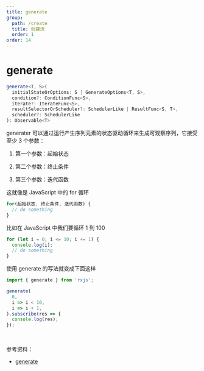 ```yaml
---
title: generate
group:
  path: /create
  title: 创建流
  order: 1
order: 14
---
```


# generate

```ts
generate<T, S>(
  initialStateOrOptions: S | GenerateOptions<T, S>,
  condition?: ConditionFunc<S>,
  iterate?: IterateFunc<S>,
  resultSelectorOrScheduler?: SchedulerLike | ResultFunc<S, T>,
  scheduler?: SchedulerLike
): Observable<T>
```

generater 可以通过运行产生序列元素的状态驱动循环来生成可观察序列，它接受至少 3 个参数：

1. 第一个参数：起始状态

2. 第二个参数：终止条件

3. 第三个参数：迭代函数

这就像是 JavaScript 中的 for 循环

```typescript
for(起始状态, 终止条件, 迭代函数) {
  // do something
}
```

比如在 JavaScript 中我们要循环 1 到 100

```typescript
for (let i = 0; i <= 10; i += 1) {
  console.log(i);
  // do something
}
```

使用 generate 的写法就变成下面这样

```typescript
import { generate } from 'rxjs';

generate(
  0,
  i => i < 10,
  i => i + 1,
).subscribe(res => {
  console.log(res);
});
```

<br/>

参考资料：

- [generate](https://rxjs.dev/api/index/function/generate)
